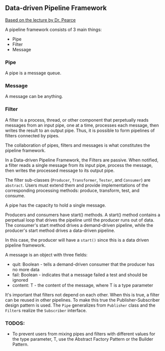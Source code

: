## Data-driven Pipeline Framework
[Based on the lecture by Dr. Pearce](http://www.cs.sjsu.edu/faculty/pearce/modules/patterns/distArch/pipeline.htm)

A pipeline framework consists of 3 main things:
* Pipe
* Filter
* Message

### Pipe
A pipe is a message queue.

### Message
A message can be anything. 

### Filter
A filter is a process, thread, or other component that perpetually reads messages from an input pipe, one at a time, processes each message, then writes the result to an output pipe. Thus, it is possible to form pipelines of filters connected by pipes.

The collaboration of pipes, filters and messages is what constitutes the pipeline framework.

In a Data-driven Pipeline Framework, the Filters are passive. When notified, a filter reads a single message from its input pipe, process the message, then writes the processed message to its output pipe.

The filter sub-classes (`Producer`, `Transformer`, `Tester`, and `Consumer`) are `abstract`. Users must extend them and provide implementations of the corresponding processing methods: produce, transform, test, and consume.

A pipe has the capacity to hold a single message.

Producers and consumers have start() methods. A start() method contains a perpetual loop that drives the pipeline until the producer runs out of data. The consumer's start method drives a demand-driven pipeline, while the producer's start method drives a data-driven pipeline.

In this case, the producer will have a `start()` since this is a data driven pipeline framework.


A message is an object with three fields:
* quit: Boolean - tells a demand-driven consumer that the producer has no more data
* fail: Boolean - indicates that a message failed a test and should be ignored
* content: T 	- the content of the message, where T is a type parameter  

It's important that filters not depend on each other. When this is true, a filter can be reused in other pipelines. To make this true the Publisher-Subscriber design pattern is used. The `Pipe` generalizes from `Publisher` class and the `Filter`s realize the `Subscriber` interface. 


### TODOS:
* To prevent users from mixing pipes and filters with different values for the type parameter, T, use the Abstract Factory Pattern or the Builder Pattern.


